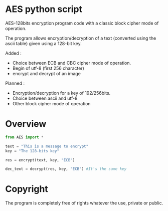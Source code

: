# AES python script
AES-128bits encryption program code with a classic block cipher mode of operation. 


The program allows encryption/decryption of a text (converted using the ascii table) given using a 128-bit key. 

Added :
- Choice between ECB and CBC cipher mode of operation.
- Begin of utf-8 (first 256 character)
- encrypt and decrypt of an image 

Planned :
- Encryption/decryption for a key of 192/256bits.
- Choice between ascii and utf-8
- Other block cipher mode of operation

# Overview 

``` python
from AES import *

text = "This is a message to encrypt"
key = "The 128-bits key"

res = encrypt(text, key, "ECB")

dec_text = decrypt(res, key, "ECB") #It's the same key
``` 

# Copyright 

The program is completely free of rights whatever the use, private or public.
